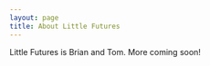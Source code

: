 ```yaml
---
layout: page
title: About Little Futures
---
```


Little Futures is Brian and Tom. More coming soon!
